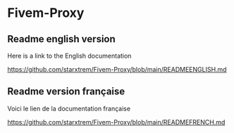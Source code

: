 # Fivem-Proxy

## Readme english version

Here is a link to the English documentation

https://github.com/starxtrem/Fivem-Proxy/blob/main/READMEENGLISH.md

## Readme version française

Voici le lien de la documentation française

https://github.com/starxtrem/Fivem-Proxy/blob/main/READMEFRENCH.md
